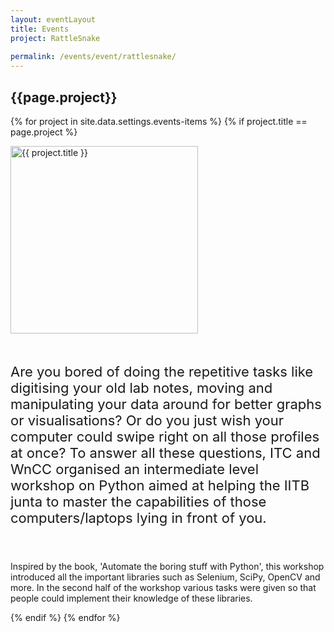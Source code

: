 ```yaml
---
layout: eventLayout
title: Events
project: RattleSnake
    
permalink: /events/event/rattlesnake/
---
```


<h2 class="display1 m-3 p-3 text-center">{{page.project}}</h2>

{% for project in site.data.settings.events-items %}
{% if project.title == page.project %}
<div>
    <img src="{{ site.baseurl }}/{{ project.image }}"  width = "300" height="300" alt="{{ project.title }}" class="border rounded img-soc">
</div>

<div>
    <p class="display3" style = "font-size:22px;" >
        <br>
        Are you bored of doing the repetitive tasks like digitising your old lab
notes, moving and manipulating your data around for better graphs or
visualisations? Or do you just wish your computer could swipe right on all
those profiles at once? To answer all these questions, ITC
and WnCC organised an intermediate level workshop on Python aimed at
helping the IITB junta to master the capabilities of those
computers/laptops lying in front of you.

<br><br>
    Inspired by the book, 'Automate the
boring stuff with Python', this workshop introduced all the important
libraries such as Selenium, SciPy, OpenCV and more. In the second half of the workshop various tasks were given so that people could implement their knowledge of these libraries.
    </p>
</div>
{% endif %}
{% endfor %}
